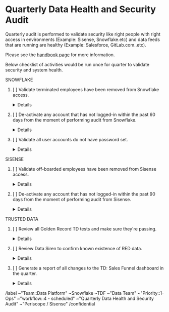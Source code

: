 # Quarterly Data Health and Security Audit

Quarterly audit is performed to validate security like right people with right access in environments (Example: Sisense, Snowflake.etc) and data feeds that are running are healthy (Example: Salesforce, GitLab.com..etc).

Please see the [handbook page](https://about.gitlab.com/handbook/business-technology/data-team/data-management/#quarterly-data-health-and-security-audit) for more information. 

Below checklist of activities would be run once for quarter to validate security and system health.

SNOWFLAKE
1. [ ] Validate terminated employees have been removed from Snowflake access.
    <details>

    Cross check between Employee Directory and Snowflake
    * [ ] If applicable, check if users set to disabled in Snowflake
    * [ ] If applicable, check if users in [roles.yml](https://gitlab.com/gitlab-data/analytics/-/blob/master/permissions/snowflake/roles.yml):
        * [ ] isn't assigned to `warehouses`
        * [ ] isn't assigned to `roles`
        * [ ] can_login set to: `no`

    ```sql

      SELECT									 
        employee.employee_id,									 
        employee.first_name,									 
        employee.last_name,									 
        employee.hire_date,									 
        employee.rehire_date,									 
        snowflake.last_success_login,									 
        snowflake.created_on,									 
        employee.termination_date,									
        snowflake.is_disabled									 
      FROM prep.sensitive.employee_directory employee 									 
      INNER JOIN prod.legacy.snowflake_show_users  snowflake									 
      ON employee.first_name = snowflake.first_name									 
      AND employee.last_name = snowflake.last_name									 
      AND snowflake.is_disabled ='false'									 
      AND employee.termination_date IS NOT  NULL;									

    ```

2. [ ] De-activate any account that has not logged-in within the past 60 days from the moment of performing audit from Snowflake.
    <details>

   * [ ] Run below SQL script to perform the check.


    ```sql
     SELECT										
       employee.employee_id,										
       employee.first_name,										
       employee.last_name,										
       employee.hire_date,										
       employee.rehire_date,										
       snowflake.last_success_login,										
       snowflake.created_on,										
       employee.termination_date,										
       snowflake.is_disabled										
     FROM prep.sensitive.employee_directory employee										
     INNER JOIN  prod.legacy.snowflake_show_users snowflake										
     ON employee.first_name = snowflake.first_name										
     AND employee.last_name = snowflake.last_name										
     AND snowflake.is_disabled ='false'										
     AND employee.termination_date IS NULL										
     AND CASE WHEN snowflake.last_success_login IS null THEN snowflake.created_on ELSE snowflake.last_success_login END <= dateadd('day', -60, CURRENT_DATE());										
    ```


3. [ ] Validate all user accounts do not have password set.
    <details>

   * [ ] Check HAS_PASSWRD is set to ‘false’ in users table. If set to ‘false’ then there is not password set. Run below SQL script to perform the check.
   ```sql
     SELECT * 
     FROM "SNOWFLAKE"."ACCOUNT_USAGE"."USERS"
     WHERE has_password = 'true'
     AND disabled = 'false'
     AND deleted_on IS NULL
     AND name NOT IN ('PERMISSION_BOT','FIVETRAN','GITLAB_CI','AIRFLOW','STITCH','SISENSE_RESTRICTED_SAFE','PERISCOPE','MELTANO',   'TARGET_SNOWFLAKE','GRAFANA','SECURITYBOTSNOWFLAKEAPI', 'GAINSIGHT');
 
    ```

SISENSE
1. [ ] Validate off-boarded employees have been removed from Sisense access.
    <details>

   * [ ] Step 1: In order to get latest data loaded into table `legacy.sheetload_sisense_users`, Google Sheet needs to be updated with latest data from `users` table. To update the latest data, run below SQL in Sisense under database `periscope_usage_data` and paste the data in google sheet (https://docs.google.com/spreadsheets/d/1oY6YhTuXYqy5ujlTxrQKf7KCDNpPwKWD_hZmzR1UPIo/edit#gid=0). Make sure Step 1 is completed atlease 1 day before running SQL in Step 2, as sheetload runs once in 24 hours to get latest data loaded from google sheetload into `legacy.sheetload_sisense_users` table.


    ```sql

      SELECT * from users;
   
    ```

   * [ ] Step 2: Run below SQL script to perform the check.
   

   ```sql

     WITH final AS (
        
        SELECT 
          MAX(date_actual) AS date_actual, 
          full_name,
          work_email, 
          is_termination_date 
        FROM legacy.employee_directory_analysis 
        GROUP BY 2,3,4

    )

    SELECT   
       final.full_name, 
       users.email_address , 
       final.is_termination_date ,
       final.date_actual
    FROM  final
    INNER JOIN legacy.sheetload_sisense_users users 
      ON  final.full_name = concat(users.first_name,' ', users.last_name) 
      AND final.is_termination_date = 'TRUE' 
    LEFT JOIN legacy.sheetload_sisense_user_roles roles
      ON users.id = roles.user_id
    WHERE roles.user_id IS NOT NULL
    GROUP BY 1,2,3,4
    ORDER BY 1 ;

   ```


2. [ ] De-activate any account that has not logged-in within the past 90 days from the moment of performing audit from Sisense.

    <details>

   * [ ] Run below SQL script to perform the check.

   ```sql
      WITH final as (
         SELECT users.id, 
            first_name, 
            last_name, 
            email_address, 
            MAX(DATE(time_on_site_logs.created_at)) AS last_login_date  
         FROM time_on_site_logs
         JOIN users
         --inner join between time_on_site_logs and users. This means if a user never performed a login, it will not show up in the results
         --improvement point for next iteration check for users that were created over 90 days ago and that didn't perform a login.
         ON time_on_site_logs.USER_ID = users.ID
         LEFT OUTER JOIN user_roles
         ON users.id = user_roles.user_id
         LEFT OUTER JOIN roles
         ON user_roles.role_id = roles.id
         --check if a user has a role assigned (because the users table contains all users ever exist in Sisense).
         WHERE roles.name = 'Everyone'
         GROUP BY 1,2,3,4
      )

      SELECT * 
      FROM final
      WHERE last_login_date < CURRENT_DATE-90
      ORDER BY last_name;
   ```


TRUSTED DATA
1. [ ] Review all Golden Record TD tests and make sure they're passing.

    <details>

    * [ ] Run below SQL script to perform the check.

     ```sql

    SELECT *  
    FROM "PROD"."WORKSPACE_DATA"."DBT_TEST_RESULTS" 
    WHERE test_unique_id LIKE '%raw_golden_data%' 
    AND test_status <>'pass' 
    ORDER BY results_generated_at DESC ;				
				
    ```

2.  [ ] Review Data Siren to confirm known existence of RED data.

    <details>
    
    * [ ] Run below SQL script to perform the check.

     ```sql

    SELECT DISTINCT 
       SENSOR_NAME, 
       (CONCAT(DATABASE_NAME,'.',TABLE_SCHEMA,'.',TABLE_NAME)) AS TABLE_NAME,		
       COLUMN_NAME				
    FROM "PREP"."DATASIREN"."DATASIREN_AUDIT_RESULTS"				
    UNION ALL				
    SELECT DISTINCT 
       SENSOR_NAME, 
       (CONCAT(DATABASE_NAME,'.',TABLE_SCHEMA,'.',TABLE_NAME)) AS TABLE_NAME,		
       COLUMN_NAME	
    FROM "PREP"."DATASIREN"."DATASIREN_CANARY_SENSOR"				
    UNION ALL				
    SELECT DISTINCT 
        SENSOR_NAME, 
       (CONCAT(DATABASE_NAME,'.',TABLE_SCHEMA,'.',TABLE_NAME)) AS TABLE_NAME,		
       COLUMN_NAME			
    FROM "PREP"."DATASIREN"."DATASIREN_PROD_COMMON_IP_ADDRESS_SENSOR"				
    UNION ALL				
    SELECT DISTINCT 
        SENSOR_NAME, 
       (CONCAT(DATABASE_NAME,'.',TABLE_SCHEMA,'.',TABLE_NAME)) AS TABLE_NAME,		
       COLUMN_NAME
    FROM "PREP"."DATASIREN"."DATASIREN_PROD_COMMON_MAPPING_IP_ADDRESS_SENSOR"		
    UNION ALL				
    SELECT DISTINCT 
        SENSOR_NAME, 
       (CONCAT(DATABASE_NAME,'.',TABLE_SCHEMA,'.',TABLE_NAME)) AS TABLE_NAME,		
       COLUMN_NAME			
    FROM "PREP"."DATASIREN"."DATASIREN_PROD_LEGACY_EMAIL_VALUE_SENSOR"				
    UNION ALL				
    SELECT DISTINCT 
        SENSOR_NAME, 
       (CONCAT(DATABASE_NAME,'.',TABLE_SCHEMA,'.',TABLE_NAME)) AS TABLE_NAME,		
       COLUMN_NAME		
    FROM "PREP"."DATASIREN"."DATASIREN_PROD_LEGACY_IP_ADDRESS_SENSOR"				
    UNION ALL				
    SELECT DISTINCT 
        SENSOR_NAME, 
       (CONCAT(DATABASE_NAME,'.',TABLE_SCHEMA,'.',TABLE_NAME)) AS TABLE_NAME,		
       COLUMN_NAME			
    FROM "PREP"."DATASIREN"."DATASIREN_SOURCE_DB_SOCIAL_SECURITY_NUMBER_SENSOR"		UNION ALL
    SELECT DISTINCT 
       SENSOR_NAME, 
       (CONCAT(DATABASE_NAME,'.',TABLE_SCHEMA,'.',TABLE_NAME)) AS TABLE_NAME,		
       COLUMN_NAME		
    FROM "PREP"."DATASIREN"."DATASIREN_TRANSFORM_DB_EMAIL_VALUE_SENSOR"				
    UNION ALL				
    SELECT DISTINCT 
        SENSOR_NAME, 
       (CONCAT(DATABASE_NAME,'.',TABLE_SCHEMA,'.',TABLE_NAME)) AS TABLE_NAME,		
       COLUMN_NAME			
    FROM "PREP"."DATASIREN"."DATASIREN_TRANSFORM_DB_IP_ADDRESS_SENSOR"
    UNION ALL				
    SELECT DISTINCT 
        SENSOR_NAME, 
       (CONCAT(DATABASE_NAME,'.',TABLE_SCHEMA,'.',TABLE_NAME)) AS TABLE_NAME,				
       COLUMN_NAME			
    FROM "PREP"."DATASIREN"."DATASIREN_PROD_BONEYARD_EMAIL_VALUE_SENSOR"
    UNION ALL				
    SELECT DISTINCT 
        SENSOR_NAME, 
       (CONCAT(DATABASE_NAME,'.',TABLE_SCHEMA,'.',TABLE_NAME)) AS TABLE_NAME,		
       COLUMN_NAME			
    FROM "PREP"."DATASIREN"."DATASIREN_PROD_BONEYARD_IP_ADDRESS_SENSOR"
    UNION ALL				
    SELECT DISTINCT 
        SENSOR_NAME, 
       (CONCAT(DATABASE_NAME,'.',TABLE_SCHEMA,'.',TABLE_NAME)) AS TABLE_NAME,		
       COLUMN_NAME			
    FROM "PREP"."DATASIREN"."DATASIREN_PROD_COMMON_EMAIL_VALUE_SENSOR"
    UNION ALL
     SELECT DISTINCT 
        SENSOR_NAME, 
       (CONCAT(DATABASE_NAME,'.',TABLE_SCHEMA,'.',TABLE_NAME)) AS TABLE_NAME,		
       COLUMN_NAME			
    FROM "PREP"."DATASIREN"."DATASIREN_PROD_COMMON_MAPPING_EMAIL_VALUE_SENSOR"
    ;					
				
     ```


3. [ ] Generate a report of all changes to the TD: Sales Funnel dashboard in the quarter.

    <details>

     * [ ]  Pull the report for business logic changes made to the mart from link (https://gitlab.com/gitlab-data/analytics/-/blame/master/transform/snowflake-dbt/models/marts/sales_funnel/mart_crm_opportunity.sql) by filtering on label “Business logic change”.

          


<!-- DO NOT EDIT BELOW THIS LINE -->
/label ~"Team::Data Platform" ~Snowflake ~TDF ~"Data Team" ~"Priority::1-Ops" ~"workflow::4 - scheduled" ~"Quarterly Data Health and Security Audit" ~"Periscope / Sisense"
/confidential 
